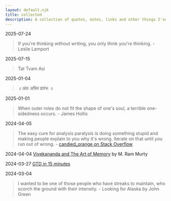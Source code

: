 ```yaml
---
layout: default.njk
title: collected
description: A collection of quotes, notes, links and other things I've collected over time.
---
```


2025-07-24
> If you're thinking without writing, you only think you're thinking. - Leslie Lamport

2025-07-15
> Tat Tvam Asi

2025-01-04
> ॥ अंतः अस्ति प्रारंभः ॥

2025-01-01
> When outer roles do not fit the shape of one's soul, a terrible one-sidedness occurs. - James Hollis

2024-04-05
> The easy cure for analysis paralysis is doing something stupid and making people explain to you why it's wrong. Iterate on that until you run out of wrong. - [candied_orange on Stack Overflow](https://softwareengineering.stackexchange.com/a/444099/92068)

2024-04-04 [Vivekananda and The Art of Memory](https://mast.queensu.ca/~murty/memory.pdf) by M. Ram Murty

2024-03-27 [GTD in 15 minutes](https://hamberg.no/gtd)

2024-03-04 
> I wanted to be one of those people who have streaks to maintain, who scorch the ground with their intensity. - Looking for Alaska by John Green
